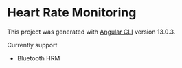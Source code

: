 # Heart Rate Monitoring

This project was generated with [Angular CLI](https://github.com/angular/angular-cli) version 13.0.3.

Currently support

- Bluetooth HRM
